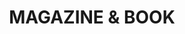 ---
category: MAGAZINE & BOOK
title: MAGAZINE & BOOK
whole-class: blog-filter6
landing_image: "/assets/img/blog/1_1.png"
class: blogDetail__title6
description: Lorem Ipsum is simply dummy text of the printing and typesetting industry. Lorem Ipsum is simply dummy text of the...
---